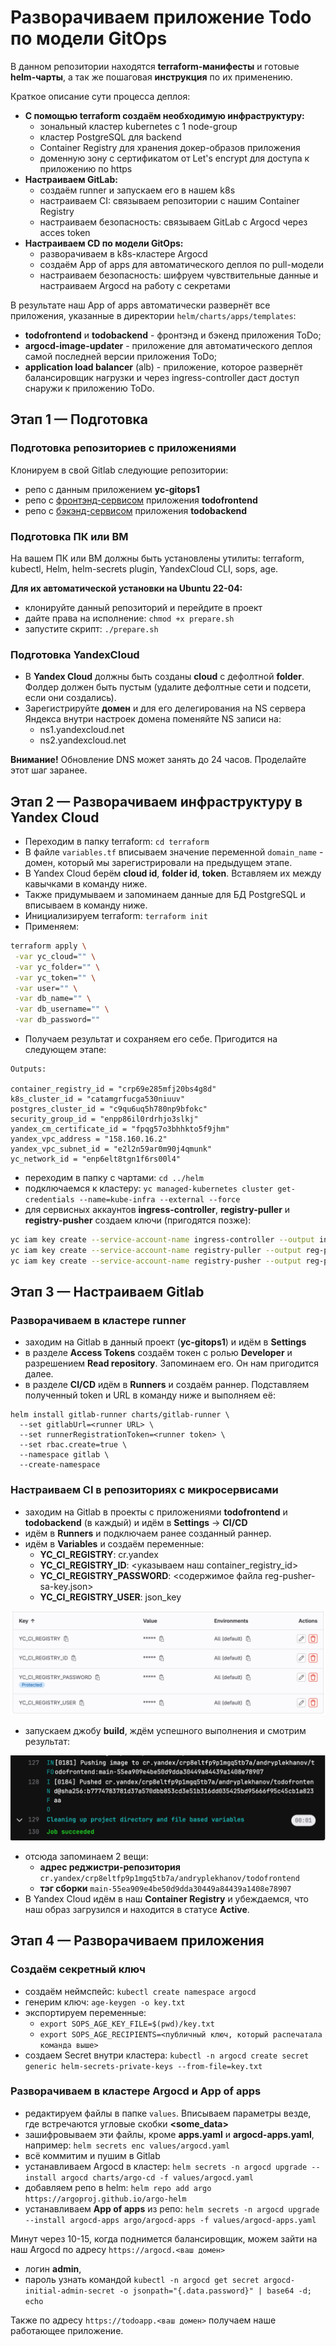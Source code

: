 # Разворачиваем приложение Todo по модели GitOps

В данном репозитории находятся **terraform-манифесты** и готовые **helm-чарты**, а так же пошаговая **инструкция** по их применению.

Краткое описание сути процесса деплоя:

- **С помощью terraform создаём необходимую инфраструктуру:**
  - зональный кластер kubernetes с 1 node-group
  - кластер PostgreSQL для backend
  - Container Registry для хранения докер-образов приложения
  - доменную зону с сертификатом от Let's encrypt для доступа к приложению по https
- **Настраиваем GitLab:**
  - создаём runner и запускаем его в нашем k8s
  - настраиваем CI: связываем репозитории с нашим Container Registry
  - настраиваем безопасность: связываем GitLab с Argocd через acces token
- **Настраиваем CD по модели GitOps:**
  - разворачиваем в k8s-кластере Argocd
  - создаём App of apps для автоматического деплоя по pull-модели
  - настраиваем безопасность: шифруем чувствительные данные и настраиваем Argocd на работу с секретами
 
В результате наш App of apps автоматически развернёт все приложения, указанные в директории `helm/charts/apps/templates`:
- **todofrontend** и **todobackend** - фронтэнд и бэкенд приложения ToDo;
- **argocd-image-updater** - приложение для автоматического деплоя самой последней версии приложения ToDo;
- **application load balancer** (alb) - приложение, которое развернёт балансировщик нагрузки и через ingress-controller даст доступ снаружи к приложению ToDo.


## Этап 1 — Подготовка

### Подготовка репозиториев с приложениями

Клонируем в свой Gitlab следующие репозитории:
- репо с данным приложением **yc-gitops1**
- репо с [фронтэнд-сервисом](https://github.com/yandex-cloud-examples/yc-courses-devops-course2/tree/master/todofrontend) приложения **todofrontend**
- репо с [бэкэнд-сервисом](https://github.com/yandex-cloud-examples/yc-courses-devops-course2/tree/master/todobackend) приложения **todobackend**


### Подготовка ПК или ВМ

На вашем ПК или ВМ должны быть установлены утилиты: terraform, kubectl, Helm, helm-secrets plugin, YandexCloud CLI, sops, age.

**Для их автоматической установки на Ubuntu 22-04:**
- клонируйте данный репозиторий и перейдите в проект
- дайте права на исполнение: `chmod +x prepare.sh`
- запустите скрипт: `./prepare.sh`

### Подготовка YandexCloud

- В **Yandex Cloud** должны быть созданы **cloud** с дефолтной **folder**. Фолдер должен быть пустым (удалите дефолтные сети и подсети, если они создались).
- Зарегистрируйте **домен** и для его делегирования на NS сервера Яндекса внутри настроек домена поменяйте NS записи на:
  - ns1.yandexcloud.net
  - ns2.yandexcloud.net

**Внимание!** Обновление DNS может занять до 24 часов. Проделайте этот шаг заранее.


## Этап 2 — Разворачиваем инфраструктуру в Yandex Cloud

- Переходим в папку terraform: `cd terraform`
- В файле `variables.tf` вписываем значение переменной `domain_name` - домен, который мы зарегистрировали на предыдущем этапе.
- В Yandex Cloud берём **cloud id**, **folder id**, **token**. Вставляем их между кавычками в команду ниже.
- Также придумываем и запоминаем данные для БД PostgreSQL и вписываем в команду ниже.
- Инициализируем terraform: `terraform init`
- Применяем: 

```bash
terraform apply \
 -var yc_cloud="" \
 -var yc_folder="" \
 -var yc_token="" \
 -var user="" \
 -var db_name="" \
 -var db_username="" \
 -var db_password=""
```
- Получаем результат и сохраняем его себе. Пригодится на следующем этапе:

```
Outputs:

container_registry_id = "crp69e285mfj20bs4g8d"
k8s_cluster_id = "catamgrfucga530niuuv"
postgres_cluster_id = "c9qu6uq5h780np9bfokc"
security_group_id = "enpp86il0rdrhjo3slkj"
yandex_cm_certificate_id = "fpqg57o3bhhkto5f9jhm"
yandex_vpc_address = "158.160.16.2"
yandex_vpc_subnet_id = "e2l2n59ar0m90j4qmunk"
yc_network_id = "enp6elt8tgn1f6rs00l4"
```

- переходим в папку с чартами: `cd ../helm`
- подключаемся к кластеру: `yc managed-kubernetes cluster get-credentials --name=kube-infra --external --force`
- для сервисных аккаунтов **ingress-controller**, **registry-puller** и **registry-pusher** создаем ключи (пригодятся позже):

```bash
yc iam key create --service-account-name ingress-controller --output ingress-sa-key.json
yc iam key create --service-account-name registry-puller --output reg-puller-sa-key.json
yc iam key create --service-account-name registry-pusher --output reg-pusher-sa-key.json
```

## Этап 3 — Настраиваем Gitlab

### Разворачиваем в кластере runner

- заходим на Gitlab в данный проект (**yc-gitops1**) и идём в **Settings**
- в разделе **Access Tokens** создаём токен с ролью **Developer** и разрешением **Read repository**. Запоминаем его. Он нам пригодится далее.
- в разделе **CI/CD** идём в **Runners** и создаём раннер. Подставляем полученный token и URL в команду ниже и выполняем её:

```
helm install gitlab-runner charts/gitlab-runner \
  --set gitlabUrl=<runner URL> \
  --set runnerRegistrationToken=<runner token> \
  --set rbac.create=true \
  --namespace gitlab \
  --create-namespace
```

### Настраиваем CI в репозиториях с микросервисами

- заходим на Gitlab в проекты с приложениями **todofrontend** и **todobackend** (в каждый) и идём в **Settings** -> **CI/CD**
- идём в **Runners** и подключаем ранее созданный раннер.
- идём в **Variables** и создаём переменные:
  - **YC_CI_REGISTRY**: cr.yandex
  - **YC_CI_REGISTRY_ID**: <указываем наш container_registry_id>
  - **YC_CI_REGISTRY_PASSWORD**: <содержимое файла reg-pusher-sa-key.json>
  - **YC_CI_REGISTRY_USER**: json_key

![ci-variables](ci-variables.png)

- запускаем джобу **build**, ждём успешного выполнения и смотрим результат:

![ci-job-result](ci-job-result.png)

- отсюда запоминаем 2 вещи:
  - **адрес реджистри-репозитория** `cr.yandex/crp8eltfp9p1mgq5tb7a/andryplekhanov/todofrontend`
  - **тэг сборки** `main-55ea909e4be50d9dda30449a84439a1408e78907`
- В Yandex Cloud идём в наш **Container Registry** и убеждаемся, что наш образ загрузился и находится в статусе **Active**.


## Этап 4 — Разворачиваем приложения

### Создаём секретный ключ

- создаём неймспейс: `kubectl create namespace argocd`
- генерим ключ: `age-keygen -o key.txt`
- экспортируем переменные:
  - `export SOPS_AGE_KEY_FILE=$(pwd)/key.txt`
  - `export SOPS_AGE_RECIPIENTS=<публичный ключ, который распечатала команда выше>`
- создаем Secret внутри кластера: `kubectl -n argocd create secret generic helm-secrets-private-keys --from-file=key.txt`

### Разворачиваем в кластере Argocd и App of apps

- редактируем файлы в папке `values`. Вписываем параметры везде, где встречаются угловые скобки **<some_data>**
- зашифровываем эти файлы, кроме **apps.yaml** и **argocd-apps.yaml**, например: `helm secrets enc values/argocd.yaml`
- всё коммитим и пушим в Gitlab
- устанавливаем Argocd в кластер: `helm secrets -n argocd upgrade --install argocd charts/argo-cd -f values/argocd.yaml`
- добавляем репо в helm: `helm repo add argo https://argoproj.github.io/argo-helm`
- устанавливаем **App of apps** из репо: `helm secrets -n argocd upgrade --install argocd-apps argo/argocd-apps -f values/argocd-apps.yaml`

Минут через 10-15, когда поднимется балансировщик, можем зайти на наш Argocd по адресу `https://argocd.<ваш домен>`
- логин **admin**, 
- пароль узнать командой `kubectl -n argocd get secret argocd-initial-admin-secret -o jsonpath="{.data.password}" | base64 -d; echo`

Также по адресу `https://todoapp.<ваш домен>` получаем наше работающее приложение.
